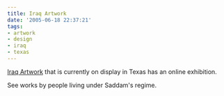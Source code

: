 ```yaml
---
title: Iraq Artwork
date: '2005-06-18 22:37:21'
tags:
- artwork
- design
- iraq
- texas
---
```


<a title="Iraq Artwork" href="http://www.helloproduct.com/unt/iraq/">Iraq Artwork</a> that is currently on display in Texas has an online exhibition.

See works by people living under Saddam's regime.
